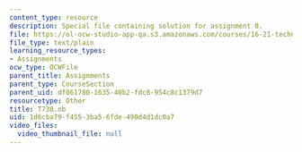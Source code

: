 ```yaml
---
content_type: resource
description: Special file containing solution for assignment 8.
file: https://ol-ocw-studio-app-qa.s3.amazonaws.com/courses/16-21-techniques-for-structural-analysis-and-design-spring-2005/1d6cba79f4553ba56fde490d4d1dc0a7_T738.nb
file_type: text/plain
learning_resource_types:
- Assignments
ocw_type: OCWFile
parent_title: Assignments
parent_type: CourseSection
parent_uid: df061780-1635-40b2-fdc8-954c8c1379d7
resourcetype: Other
title: T738.nb
uid: 1d6cba79-f455-3ba5-6fde-490d4d1dc0a7
video_files:
  video_thumbnail_file: null
---
```

